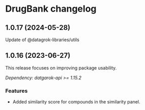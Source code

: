 # DrugBank changelog

## 1.0.17 (2024-05-28)

Update of @datagrok-libraries/utils

## 1.0.16 (2023-06-27)

This release focuses on improving package usability.

*Dependency: datgarok-api >= 1.15.2*

### Features

* Added similarity score for compounds in the similarity panel.
